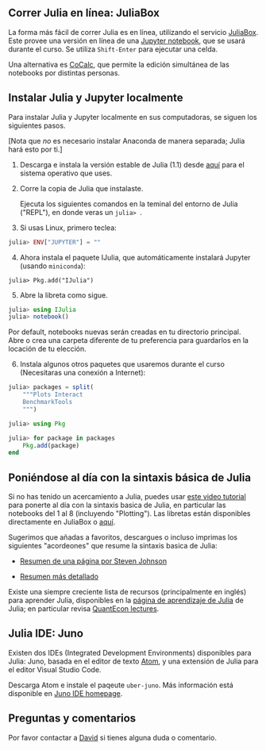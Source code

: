 ## Correr Julia en línea: JuliaBox
La forma más fácil de correr Julia es en línea, utilizando el servicio [JuliaBox](http://www.juliabox.com).
Este provee una versión en línea de una [Jupyter notebook](http://www.jupyter.org), que se usará durante el curso. Se utiliza `Shift-Enter` para ejecutar una celda.

Una alternativa es [CoCalc](http://www.cocalc.com), que permite la edición simultánea de las notebooks por distintas personas.

## Instalar Julia y Jupyter localmente
Para instalar Julia y Jupyter localmente en sus computadoras, se siguen los siguientes pasos.

[Nota que *no* es necesario instalar Anaconda de manera separada; Julia hará esto por ti.]

1. Descarga e instala la versión estable de Julia (1.1) desde [aquí](http://www.julialang.org/downloads) para el sistema operativo que uses.

2. Corre la copia de Julia que instalaste.

    Ejecuta los siguientes comandos en la teminal del entorno de Julia ("REPL"), en donde veras un `julia> `.

3. Si usas Linux, primero teclea:
```jl
julia> ENV["JUPYTER"] = ""
```

4. Ahora instala el paquete IJulia, que automáticamente instalará Jupyter (usando `miniconda`):
```
julia> Pkg.add("IJulia")
```

5. Abre la libreta como sigue.
```jl
julia> using IJulia
julia> notebook()
```
Por default, notebooks nuevas serán creadas en tu directorio principal. Abre o crea una carpeta diferente de tu preferencia para guardarlos en la locación de tu elección.

6. Instala algunos otros paquetes que usaremos durante el curso (Necesitaras una conexión a Internet):
```jl
julia> packages = split(
    """Plots Interact
    BenchmarkTools
    """)    

julia> using Pkg

julia> for package in packages
    Pkg.add(package)
end
```
## Poniéndose al día con la sintaxis básica de Julia

Si no has tenido un acercamiento a Julia, puedes usar [este video tutorial](https://youtu.be/4igzy3bGVkQ) para ponerte al día con la sintaxis basica de Julia, en particular las notebooks del 1 al 8 (incluyendo "Plotting"). Las libretas están disponibles directamente en JuliaBox o [aquí](https://github.com/JuliaComputing/JuliaBoxTutorials/tree/master/intro-to-julia).

Sugerimos que añadas a favoritos, descargues o incluso imprimas los siguientes "acordeones" que resume la sintaxis basica de Julia:
- [Resumen de una página por Steven Johnson](https://github.com/stevengj/1806/blob/master/julia/Julia-cheatsheet.pdf)

- [Resumen más detallado](https://juliadocs.github.io/Julia-Cheat-Sheet)

Existe una siempre creciente lista de recursos (principalmente en inglés) para aprender Julia, disponibles en la [página de aprendizaje de Julia](http://www.julialang.org/learning) de Julia; en particular revisa [QuantEcon lectures](https://lectures.quantecon.org/jl).


## Julia IDE: Juno

Existen dos IDEs (Integrated Development Environments) disponibles para Julia: Juno, basada en el editor de texto [Atom](https://atom.io/), y una extensión de Julia para el editor Visual Studio Code.

Descarga Atom e instale el paqeute `uber-juno`. Más información está disponible en [Juno IDE homepage](http://junolab.org/).


## Preguntas y comentarios
Por favor contactar a [David](dpsanders@ciencias.unam.mx) si tienes alguna duda o comentario.
